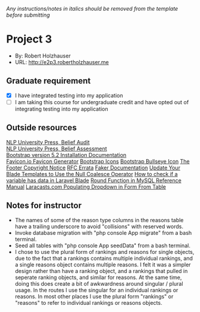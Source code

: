 *Any instructions/notes in italics should be removed from the template before submitting* 

# Project 3
+ By: Robert Holzhauser
+ URL: <http://e2p3.robertholzhauser.me>

## Graduate requirement
+ [x] I have integrated testing into my application
+ [ ] I am taking this course for undergraduate credit and have opted out of integrating testing into my application

## Outside resources
[NLP University Press, Belief Audit](http://nlpuniversitypress.com/html/B32.html)  
[NLP University Press, Belief Assessment](http://nlpuniversitypress.com/html/B28.html)  
[Bootstrap version 5.2 Installation Documentation](https://getbootstrap.com/docs/5.2/getting-started/introduction/)  
[Favicon.io Favicon Generator](https://favicon.io/favicon-generator/) 
[Bootstrap Icons](https://icons.getbootstrap.com/#install)
[Bootstrap Bullseye Icon](https://icons.getbootstrap.com/icons/bullseye/)
[The Footer Copyright Notice](https://designshack.net/articles/the-footer-copyright-notice/)
[RFC Errata](https://www.rfc-editor.org/errata/eid1690#:~:text=It%20should%20say%3A-,In%20addition%20to%20restrictions%20on%20syntax%2C%20there%20is%20a%20length,total%20length%20of%20320%20characters.)
[Faker Documentation](https://fakerphp.github.io)
[Update Your Blade Templates to Use the Null Coalesce Operator](https://laravel-news.com/blade-templates-null-coalesce-operator)
[How to check if a variable has data in Laravel Blade](https://stackoverflow.com/questions/43774129/how-to-check-if-a-variable-has-data-in-laravel-blade)
[Round Function in MySQL Reference Manual](https://dev.mysql.com/doc/refman/8.0/en/mathematical-functions.html#function_round)
[Laracasts.com Populating Dropdown in Form From Table](https://laracasts.com/discuss/channels/laravel/populating-dropdown-in-form-from-table)

## Notes for instructor
+ The names of some of the reason type columns in the reasons table have a trailing underscore to avoid "collisions" with reserved words.
+ Invoke database migration with "php console App migrate" from a bash terminal.
+ Seed all tables with "php console App seedData" from a bash terminal.
+ I chose to use the plural form of rankings and reasons for single objects, due to the fact that a rankings contains multiple individual rankings,
    and a single reasons object contains multiple reasons.  I felt it was a simpler design rather than have a ranking object, and a rankings that pulled in
    seperate ranking objects, and similar for reasons.  At the same time, doing this does create a bit of awkwardness around singular / plural usage.
    In the routes I use the singular for an individual rankings or reasons.  In most other places I use the plural form "rankings" or "reasons" to refer to 
    individual rankings or reasons objects.